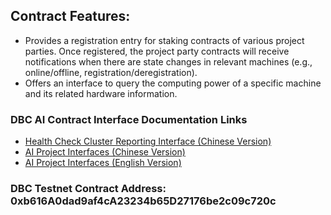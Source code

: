 ## Contract Features:
- Provides a registration entry for staking contracts of various project parties. Once registered, the project party contracts will receive notifications when there are state changes in relevant machines (e.g., online/offline, registration/deregistration).
- Offers an interface to query the computing power of a specific machine and its related hardware information.

### DBC AI Contract Interface Documentation Links

* [Health Check Cluster Reporting Interface (Chinese Version)](https://github.com/DeepBrainChain/DBC-Contracts/blob/main/system/contracts/ai/docs/dev_for_reporter_zh.md)
* [AI Project Interfaces (Chinese Version)](https://github.com/DeepBrainChain/DBC-Contracts/blob/main/system/contracts/ai/docs/dev_for_ai_project_staking_zh.md)
* [AI Project Interfaces (English Version)](https://github.com/DeepBrainChain/DBC-Contracts/blob/main/system/contracts/ai/docs/dev_for_ai_project_staking_en.md)

### DBC Testnet Contract Address: 0xb616A0dad9af4cA23234b65D27176be2c09c720c